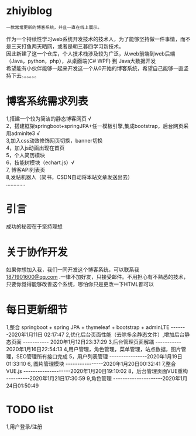 # zhiyiblog
    一款常常更新的博客系统，并且一直在线上展示。
  作为一个持续性学习web系统开发技术的技术人，为了能够坚持做一件事情，而不是三天打鱼两天晒网，或者是朝三暮四学习新技术。<br>
因此新建了这一个仓库，个人技术栈涉及较为广泛，从web前端到web后端（Java，python，php），从桌面端(C# WPF) 到 Java大数据开发<br>
希望能有小伙伴能够一起来开发这一个从0开始的博客系统，希望自己能够一直坚持下去。。。。。。<br>


# 博客系统需求列表

1,搭建一个较为简洁的静态博客网页 √ <br>
2，搭建框架springboot+springJPA+任一模板引擎,集成bootstrap，后台网页采用adminlte3 √<br>
3,加入css动效修饰网页切换，banner切换<br>
4，加入js动画出现在首页<br>
5，个人简历模块<br>
6，技能树模块（echart.js）√ <br>
7, 博客API列表页<br>
8,发帖机器人（简书，CSDN自动将本站文章发送出去）<br>
.............<br>

# 引言
成功的秘密在于坚持理想<br>

# 关于协作开发
如果你想加入我，我们一同开发这个博客系统，可以联系我 1871901600@qq.com  .一律不加好友，只接受邮件。不用担心有不熟悉的技术，只要你觉得能够改善这个系统，哪怕你只是更改一下HTML都可以


# 每日更新细节
1,整合 springboot + spring JPA + thymeleaf + bootstrap + adminLTE -------2020年1月11日 02:17:47 
2,优化后台页面性能（去除多余静态文件）,增加后台静态页面 ----------- 2020年1月12日23:37:29
3,后台管理页面解耦  ----------- 2020年1月16日22:54:13 
4,用户管理，角色管理，菜单管理，站点数据，图片管理，SEO管理所有接口完成
5，用户列表管理  ----------------2020年1月19日01:33:10
6, 图片管理模块  ----------------2020年1月20日00:32:41
7,整合VUE.js --------------------2020年1月20日19:10:02
8，后台管理页面VUE重构 ----------2020年1月21日17:30:59
9,角色管理 ---------------------2020年1月24日01:50:49
# TODO list
1,用户登录/注册